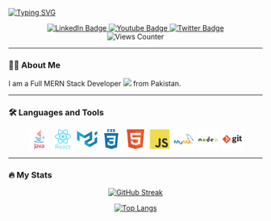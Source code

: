 [![Typing SVG](https://readme-typing-svg.herokuapp.com?duration=6000&center=true&width=1000&lines=Hi+there+%F0%9F%91%8B!+I'm+Hamza+Akhtar)](https://git.io/typing-svg)

<div id="badges" align="center">
  <a href="https://www.linkedin.com/in/hamza-akhtar-dev/">
    <img src="https://img.shields.io/badge/LinkedIn-blue?style=for-the-badge&logo=linkedin&logoColor=white" alt="LinkedIn Badge"/>
  </a>
  <a href="https://www.youtube.com/channel/UCQNrmslzRXs9IwIsQd97BcA">
    <img src="https://img.shields.io/badge/YouTube-red?style=for-the-badge&logo=youtube&logoColor=white" alt="Youtube Badge"/>
  </a>
  <a href="https://twitter.com/i_TheMartian">
    <img src="https://img.shields.io/badge/Twitter-blue?style=for-the-badge&logo=twitter&logoColor=white" alt="Twitter Badge"/>
  </a>
</div>

<div align="center">
    <img src="https://komarev.com/ghpvc/?username=hamza-akhtar-dev&style=flat-square&color=blue" alt="Views Counter"/>
</div>

---

### :man_technologist: About Me

I am a Full MERN Stack Developer <img src="https://media.giphy.com/media/WUlplcMpOCEmTGBtBW/giphy.gif" width="30"> from Pakistan.

<!-- - :telescope: I’m working as a Software Engineer and contributing to frontend and backend for building web applications.

- :seedling: Exploring Technical Content Writing.

- :zap: In my free time, I solve problems on GeeksforGeeks and read tech articles.

- :mailbox:How to reach me: [![Linkedin Badge](https://img.shields.io/badge/-kakbar-blue?style=flat&logo=Linkedin&logoColor=white)](https://www.linkedin.com/in/hamza-akhtar-dev/) -->

---

### :hammer_and_wrench: Languages and Tools

<div align="center">
  <img src="https://github.com/devicons/devicon/blob/master/icons/java/java-original-wordmark.svg" title="Java" alt="Java" width="40" height="40"/>&nbsp;
  <img src="https://github.com/devicons/devicon/blob/master/icons/react/react-original-wordmark.svg" title="React" alt="React" width="40" height="40"/>&nbsp;
  <img src="https://github.com/devicons/devicon/blob/master/icons/materialui/materialui-original.svg" title="Material UI" alt="Material UI" width="40" height="40"/>&nbsp;
  <img src="https://github.com/devicons/devicon/blob/master/icons/css3/css3-plain-wordmark.svg"  title="CSS3" alt="CSS" width="40" height="40"/>&nbsp;
  <img src="https://github.com/devicons/devicon/blob/master/icons/html5/html5-original.svg" title="HTML5" alt="HTML" width="40" height="40"/>&nbsp;
  <img src="https://github.com/devicons/devicon/blob/master/icons/javascript/javascript-original.svg" title="JavaScript" alt="JavaScript" width="40" height="40"/>&nbsp;
  <img src="https://github.com/devicons/devicon/blob/master/icons/mysql/mysql-original-wordmark.svg" title="MySQL"  alt="MySQL" width="40" height="40"/>&nbsp;
  <img src="https://github.com/devicons/devicon/blob/master/icons/nodejs/nodejs-original-wordmark.svg" title="NodeJS" alt="NodeJS" width="40" height="40"/>&nbsp;
  <img src="https://github.com/devicons/devicon/blob/master/icons/git/git-original-wordmark.svg" title="Git" **alt="Git" width="40" height="40"/>
</div>

---

### :fire: My Stats

<div align="center">

  [![GitHub Streak](http://github-readme-streak-stats.herokuapp.com?user=hamza-akhtar-dev&theme=dark&background=000000)](https://git.io/streak-stats)

  [![Top Langs](https://github-readme-stats.vercel.app/api/top-langs/?username=hamza-akhtar-dev)](https://github.com/anuraghazra/github-readme-stats)

</div>